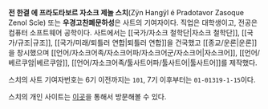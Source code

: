 **전 한결 에 프라도타보르 자소크 제놀 스치**(Zÿn Hangÿl é Pradotavor Zasoque Zenol Scîe) 또는 **우경고찬폐문하성**은 사트의 기여자이다. 직업은 대학생이고, 전공은 컴퓨터 소프트웨어 공학이다. 사트에서는 [[국가/자소크 철학단|자소크 철학단]], [[국가/규조|규조]], [[국가/미래/퇴틀러 연합|퇴틀러 연합]]을 건국했고 [[종교/운론|운론]]을 창시했으며 [[언어/자소크어족/자소크어파/자소크어군/자소크어|자소크어]], [[언어/베르쿠암|베르쿠암]], [[언어/자소크어족/툴사트어파/툴사트어|툴사트어]]를 제작했다.

스치의 사트 기여자번호는 6기 이전까지는 `101`, 7기 이후부터는 `01-01319-1-15`이다.

스치의 개인 사이트는 [이곳](https://me.shtelo.org)을 통해서 방문해볼 수 있다.